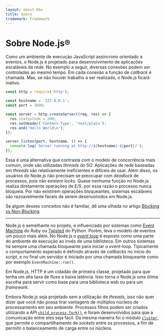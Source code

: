 ```yaml
---
layout: about.hbs
title: Sobre
trademark: Trademark
---
```


# Sobre Node.js®
<!--
As an asynchronous event driven JavaScript runtime, Node is designed to build
scalable network applications. In the following "hello world" example, many
connections can be handled concurrently. Upon each connection the callback is
fired, but if there is no work to be done, Node will sleep.
-->

Como um ambiente de execução JavaScript assíncrono orientado a eventos, o Node.js
é projetado para desenvolvimento de aplicações escaláveis de rede. No exemplo a
seguir, diversas conexões podem ser controladas ao mesmo tempo. Em cada conexão
a função de _callback_ é chamada. Mas, se não houver trabalho a ser realizado,
o Node.js ficará inativo.

```javascript
const http = require('http');

const hostname = '127.0.0.1';
const port = 3000;

const server = http.createServer((req, res) => {
  res.statusCode = 200;
  res.setHeader('Content-Type', 'text/plain');
  res.end('Hello World\n');
});

server.listen(port, hostname, () => {
  console.log(`Server running at http://${hostname}:${port}/`);
});
```

<!--
This is in contrast to today's more common concurrency model where OS threads
are employed. Thread-based networking is relatively inefficient and very
difficult to use. Furthermore, users of Node are free from worries of
dead-locking the process, since there are no locks. Almost no function in Node
directly performs I/O, so the process never blocks. Because nothing blocks,
scalable systems are very reasonable to develop in Node.

If some of this language is unfamiliar, there is a full article on
[Blocking vs Non-Blocking][].
-->

Essa é uma alternativa que contrasta com o modelo de concorrência mais comum, onde são
utilizadas _threads_ do SO. Aplicações de rede baseadas em _threads_ são relativamente
ineficientes e difíceis de usar. Além disso, os usuários do Node.js não precisam
se preocupar com _deadlock_ de processos, pois não existem _locks_. Quase nenhuma função
no Node.js realiza diretamente operações de E/S, por essa razão o processo nunca bloqueia.
Por não existirem operações bloqueantes, sistemas escaláveis são razoavelmente fáceis
de serem desenvolvidos em Node.js.

Se algum desses conceitos não é familiar, dê uma olhada no artigo [Blocking vs Non-Blocking][].

---

<!--
Node is similar in design to, and influenced by, systems like Ruby's
[Event Machine][] or Python's [Twisted][]. Node takes the event model a bit
further. It presents an [event loop][] as a runtime construct instead of as a library.
In other systems there is always a blocking call to start the event-loop.
Typically behavior is defined through callbacks at the beginning of a script
and at the end starts a server through a blocking call like
`EventMachine::run()`. In Node there is no such start-the-event-loop call. Node
simply enters the event loop after executing the input script. Node exits the
event loop when there are no more callbacks to perform. This behavior is like
browser JavaScript — the event loop is hidden from the user.
-->
Node.js é semelhante no projeto, e influenciado por sistemas como [Event Machine][] do Ruby
ou [Twisted][] do Python. Porém, leva o modelo de eventos um pouco mais além. No Node.js o _[event loop][]_
é exposto como uma parte do ambiente de execução ao invés de uma biblioteca. Em outros sistemas há
sempre uma chamada bloqueante para iniciar o _event-loop_. Tipicamente o comportamento esperado é
definido através de _callbacks_ no início do _script_, e no final um servidor é iniciado por uma
chamada bloqueante como por exemplo `EventMachine::run()`.

<!--
HTTP is a first class citizen in Node, designed with streaming and low latency
in mind. This makes Node well suited for the foundation of a web library or
framework.
-->
Em Node.js, HTTP é um cidadão de primeira classe, projetado para que tenha um alta
taxa de fluxo e baixa latência. Isso torna o Node.js uma ótima escolha para servir como base para
uma biblioteca web ou para um _framework_.

<!--
Just because Node is designed without threads, doesn't mean you cannot take
advantage of multiple cores in your environment. Child processes can be spawned
by using our [`child_process.fork()`][] API, and are designed to be easy to
communicate with. Built upon that same interface is the [`cluster`][] module,
which allows you to share sockets between processes to enable load balancing
over your cores.
-->
Embora Node.js seja projetado sem a utilização de _threads_, isso não quer dizer que
você não possa tirar vantagens de múltiplos núcleos de processamento em seu ambiente.
Processos filhos podem ser criados utilizando a API [`child_process.fork()`][], e foram
desenvolvidos para que a comunicação entre eles seja fácil. Da mesma maneira foi o módulo
[`cluster`][], que permite o compartilhamento de _sockets_ entre os processos, a fim de
permitir o balanceamento de carga entre os núcleos.

[Blocking vs Non-Blocking]: /en/docs/guides/blocking-vs-non-blocking/
[`child_process.fork()`]: https://nodejs.org/api/child_process.html#child_process_child_process_fork_modulepath_args_options
[`cluster`]: https://nodejs.org/api/cluster.html
[event loop]: /en/docs/guides/event-loop-timers-and-nexttick/
[Event Machine]: https://github.com/eventmachine/eventmachine
[Twisted]: https://twistedmatrix.com/trac/
